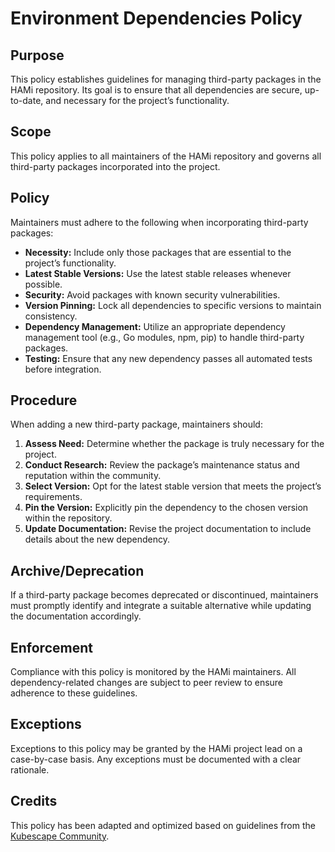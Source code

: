 # Environment Dependencies Policy

## Purpose

This policy establishes guidelines for managing third-party packages in the HAMi repository. Its goal is to ensure that all dependencies are secure, up-to-date, and necessary for the project’s functionality.

## Scope

This policy applies to all maintainers of the HAMi repository and governs all third-party packages incorporated into the project.

## Policy

Maintainers must adhere to the following when incorporating third-party packages:

- **Necessity:** Include only those packages that are essential to the project’s functionality.
- **Latest Stable Versions:** Use the latest stable releases whenever possible.
- **Security:** Avoid packages with known security vulnerabilities.
- **Version Pinning:** Lock all dependencies to specific versions to maintain consistency.
- **Dependency Management:** Utilize an appropriate dependency management tool (e.g., Go modules, npm, pip) to handle third-party packages.
- **Testing:** Ensure that any new dependency passes all automated tests before integration.

## Procedure

When adding a new third-party package, maintainers should:

1. **Assess Need:** Determine whether the package is truly necessary for the project.
2. **Conduct Research:** Review the package’s maintenance status and reputation within the community.
3. **Select Version:** Opt for the latest stable version that meets the project’s requirements.
4. **Pin the Version:** Explicitly pin the dependency to the chosen version within the repository.
5. **Update Documentation:** Revise the project documentation to include details about the new dependency.

## Archive/Deprecation

If a third-party package becomes deprecated or discontinued, maintainers must promptly identify and integrate a suitable alternative while updating the documentation accordingly.

## Enforcement

Compliance with this policy is monitored by the HAMi maintainers. All dependency-related changes are subject to peer review to ensure adherence to these guidelines.

## Exceptions

Exceptions to this policy may be granted by the HAMi project lead on a case-by-case basis. Any exceptions must be documented with a clear rationale.

## Credits

This policy has been adapted and optimized based on guidelines from the [Kubescape Community](https://github.com/kubescape/kubescape/blob/master/docs/environment-dependencies-policy.md).